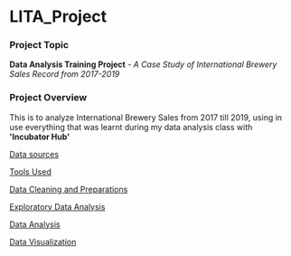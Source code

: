 # LITA_Project
### Project Topic
**Data Analysis Training Project** - *A Case Study of International Brewery Sales Record from 2017-2019*
### Project Overview
This is to analyze International Brewery Sales from 2017 till 2019, using in use everything that was learnt during my data analysis class with **'Incubator Hub'**

[Data sources](#Data-sources)

[Tools Used](#Tools-Used)

[Data Cleaning and Preparations](#Data-Cleaning-and-Preparations)

[Exploratory Data Analysis](Exploratory-Data-Analysis)

[Data Analysis](#Data-Analysis)

[Data Visualization](#Data-Visualization)






